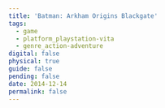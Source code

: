 ```yaml
---
title: 'Batman: Arkham Origins Blackgate'
tags:
  - game
  - platform_playstation-vita
  - genre_action-adventure
digital: false
physical: true
guide: false
pending: false
date: 2014-12-14
permalink: false
---
```

